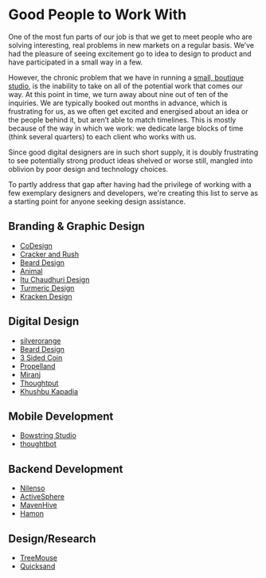 # Good People to Work With

One of the most fun parts of our job is that we get to meet people who are solving interesting, real problems in new markets on a regular basis. We’ve had the pleasure of seeing excitement go to idea to design to product and have participated in a small way in a few.

However, the chronic problem that we have in running a [small, boutique studio](https://obvious.in/), is the inability to take on all of the potential work that comes our way. At this point in time, we turn away about nine out of ten of the inquiries. We are typically booked out months in advance, which is frustrating for us, as we often get excited and energised about an idea or the people behind it, but aren’t able to match timelines. This is mostly because of the way in which we work: we dedicate large blocks of time \(think several quarters\) to each client who works with us.

Since good digital designers are in such short supply, it is doubly frustrating to see potentially strong product ideas shelved or worse still, mangled into oblivion by poor design and technology choices.

To partly address that gap after having had the privilege of working with a few exemplary designers and developers, we're creating this list to serve as a starting point for anyone seeking design assistance.

## Branding & Graphic Design

* [CoDesign](https://github.com/obvious/handbook/tree/3054d49bd9dc578e92a33ac98bb45519bd9741b2/7-Miscellaneous/www.codesign.in)
* [Cracker and Rush](https://www.crackerandrush.com/)
* [Beard Design](https://bearddesign.co/)
* [Animal](https://www.weareanimal.co/)
* [Itu Chaudhuri Design](https://github.com/obvious/handbook/tree/3054d49bd9dc578e92a33ac98bb45519bd9741b2/7-Miscellaneous/[http:/icdindia.com)
* [Turmeric Design](http://www.turmericdesign.com/)
* [Kracken Design](http://krackndesign.com/)

## Digital Design

* [silverorange](https://www.silverorange.com/)
* [Beard Design](https://bearddesign.co/)
* [3 Sided Coin](https://3sided.co.in)
* [Propelland](https://github.com/obvious/handbook/tree/3054d49bd9dc578e92a33ac98bb45519bd9741b2/7-Miscellaneous/propelland.com)
* [Miranj](https://miranj.in/)
* [Thoughtput](https://thoughtput.in/)
* [Khushbu Kapadia](https://www.khushbukapadia.com/)

## Mobile Development

* [Bowstring Studio](http://bowstringstudio.in/)
* [thoughtbot](https://thoughtbot.com/)

## Backend Development

* [Nilenso](https://nilenso.com/)
* [ActiveSphere](https://www.activesphere.com/)
* [MavenHive](http://www.mavenhive.in/)
* [Hamon](https://hamon.in/)

## Design/Research

* [TreeMouse](http://www.treemouse.in/)
* [Quicksand](http://quicksand.co.in/)

